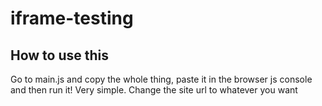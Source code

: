 # iframe-testing

## How to use this
Go to main.js and copy the whole thing, paste it in the browser js console and then run it! Very simple.
Change the site url to whatever you want
